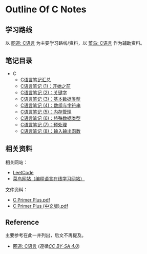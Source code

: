 # Outline Of C Notes

## 学习路线

以 [网道: C语言](https://wangdoc.com/clang/) 为主要学习路线/资料，以 [菜鸟: C语言](https://www.runoob.com/cprogramming/c-tutorial.html) 作为辅助资料。

## 笔记目录



  - C
    - [C语言笔记汇总](Blogs/C/OutlineOfCNotes.md)
    - [C语言笔记 (1)：开始之前](Blogs/C/CNotes(1)-BeforeStarting.md)
    - [C语言笔记 (2)：关键字](Blogs/C/CNotes(2)-MemoryAndKeywords.md)
    - [C语言笔记 (3)：基本数据类型](Blogs/C/CNotes(3)-DataTypes.md)
    - [C语言笔记 (4)：数组与字符串](Blogs/C/CNotes(4)-ArrayAndString.md)
    - [C语言笔记 (5)：内存管理](Blogs/C/CNotes(5)-MemoryManagement.md)
    - [C语言笔记 (6)：特殊数据类型](Blogs/C/CNotes(6)-SpecialDataTypes.md)
    - [C语言笔记 (7)：预处理](Blogs/C/CNotes(7)-Preproccess.md)
    - [C语言笔记 (8)：输入输出函数](Blogs/C/CNotes(8)-IOFunctions.md)


## 相关资料

相关网站：

- [LeetCode](https://leetcode.cn/)	
- [菜鸟网站（编程语言在线学习网站）](https://www.runoob.com/)

文件资料：

- [C Primer Plus.pdf](https://www.writebug.com/static/uploads/2024/7/15/88b144651f365b83c740c6b1d8938c84.pdf)
- [C Primer Plus (中文版).pdf](https://s.b1n.net/p4Mhc)

## Reference

主要参考在此一并列出，后文不再提及。

- [网道: C语言](https://wangdoc.com/clang/) (遵循[*CC BY-SA 4.0*](https://creativecommons.org/licenses/by-sa/4.0/))

